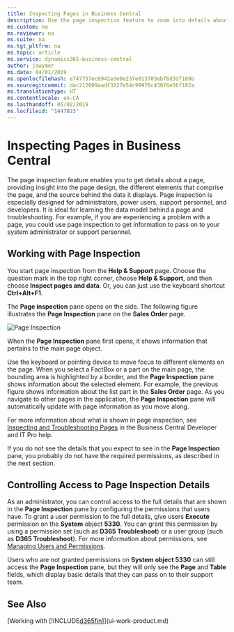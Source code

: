 ```yaml
---
title: Inspecting Pages in Business Central
description: Use the page inspection feature to zoom into details about the page design and data source. Page inspector is ideal for troubleshooting issues with your data.
ms.custom: na
ms.reviewer: na
ms.suite: na
ms.tgt_pltfrm: na
ms.topic: article
ms.service: dynamics365-business-central
author: jswymer
ms.date: 04/01/2019
ms.openlocfilehash: e747757ec6942ede0e237e013703ebf6d3df189b
ms.sourcegitcommit: dac212009aadf3227e54c99976c438f6e56f182a
ms.translationtype: HT
ms.contentlocale: en-CA
ms.lasthandoff: 05/02/2019
ms.locfileid: "1447023"
---
```

# <a name="inspecting-pages-in-business-central"></a>Inspecting Pages in Business Central

The page inspection feature enables you to get details about a page, providing insight into the page design, the different elements that comprise the page, and the source behind the data it displays. Page inspection is especially designed for administrators, power users, support personnel, and developers. It is ideal for learning the data model behind a page and troubleshooting. For example, if you are experiencing a problem with a page, you could use page inspection to get information to pass on to your system administrator or support personnel.

## <a name="working-with-page-inspection"></a>Working with Page Inspection

You start page inspection from the **Help & Support** page. Choose the question mark in the top right corner, choose **Help & Support**, and then choose **Inspect pages and data**. Or, you can just use the keyboard shortcut **Ctrl+Alt+F1**.

The **Page inspection** pane opens on the side. The following figure illustrates the **Page Inspection** pane on the **Sales Order** page.

![Page Inspection](media/page-inspection-example.png)

When the **Page Inspection** pane first opens, it shows information that pertains to the main page object.

Use the keyboard or pointing device to move focus to different elements on the page. When you select a FactBox or a part on the main page, the bounding area is highlighted by a border, and the **Page Inspection** pane shows information about the selected element. For example, the previous figure shows information about the list part in the **Sales Order** page. As you navigate to other pages in the application, the **Page Inspection** pane will automatically update with page information as you move along.

For more information about what is shown in page inspection, see [Inspecting and Troubleshooting Pages](https://docs.microsoft.com/en-us/dynamics365/business-central/dev-itpro/developer/devenv-inspecting-pages) in the Business Central Developer and IT Pro help.

If you do not see the details that you expect to see in the **Page Inspection** pane, you probably do not have the required permissions, as described in the next section.

## <a name="controlling-access-to-page-inspection-details"></a>Controlling Access to Page Inspection Details

As an administrator, you can control access to the full details that are shown in the **Page Inspection** pane by configuring the permissions that users have. To grant a user permission to the full details, give users **Execute** permission on the **System** object **5330**. You can grant this permission by using a permission set (such as **D365 Troubleshoot**) or a user group (such as **D365 Troubleshoot**). For more information about permissions, see [Managing Users and Permissions](ui-how-users-permissions.md).

Users who are not granted permissions on **System object 5330** can still access the **Page Inspection** pane, but they will only see the **Page** and **Table** fields, which display basic details that they can pass on to their support team.

## <a name="see-also"></a>See Also

[Working with [!INCLUDE[d365fin](includes/d365fin_md.md)]](ui-work-product.md)  
